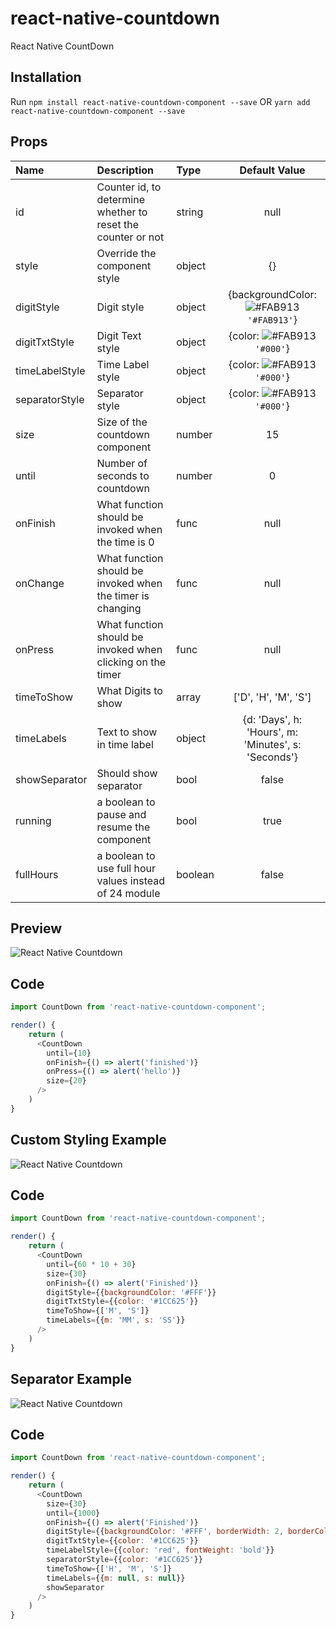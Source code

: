 # react-native-countdown
React Native CountDown

## Installation
Run `npm install react-native-countdown-component --save` OR `yarn add react-native-countdown-component --save`

## Props
| Name | Description | Type | Default Value |
| :--- | :----- | :--- | :---: |
| id | Counter id, to determine whether to reset the counter or not | string | null |
| style | Override the component style | object | {} |
| digitStyle |  Digit style | object | {backgroundColor: ![#FAB913](https://placehold.it/15/FAB913/000000?text=+) `'#FAB913'`} |
| digitTxtStyle | Digit Text style | object | {color: ![#FAB913](https://placehold.it/15/000000/000000?text=+) `'#000'`} |
| timeLabelStyle | Time Label style | object | {color: ![#FAB913](https://placehold.it/15/000000/000000?text=+) `'#000'`} |
| separatorStyle | Separator style | object | {color: ![#FAB913](https://placehold.it/15/000000/000000?text=+) `'#000'`} |
| size | Size of the countdown component | number | 15 |
| until | Number of seconds to countdown | number | 0 |
| onFinish | What function should be invoked when the time is 0 | func | null |
| onChange | What function should be invoked when the timer is changing | func | null |
| onPress | What function should be invoked when clicking on the timer | func | null |
| timeToShow | What Digits to show | array | ['D', 'H', 'M', 'S'] |
| timeLabels | Text to show in time label | object | {d: 'Days', h: 'Hours', m: 'Minutes', s: 'Seconds'} |
| showSeparator | Should show separator | bool | false |
| running | a boolean to pause and resume the component | bool | true |
| fullHours | a boolean to use full hour values instead of 24 module | boolean | false |



## Preview

![React Native Countdown](https://media.giphy.com/media/xT0xeLWYNSaLerFGko/giphy.gif "React Native Countdown")

## Code
```javascript
import CountDown from 'react-native-countdown-component';

render() {
    return (
      <CountDown
        until={10}
        onFinish={() => alert('finished')}
        onPress={() => alert('hello')}
        size={20}
      />
    )
}
```

## Custom Styling Example

![React Native Countdown](https://media.giphy.com/media/wIwc1dinsZhx6v2PxB/giphy.gif "React Native Countdown")

## Code
```javascript
import CountDown from 'react-native-countdown-component';

render() {
    return (
      <CountDown
        until={60 * 10 + 30}
        size={30}
        onFinish={() => alert('Finished')}
        digitStyle={{backgroundColor: '#FFF'}}
        digitTxtStyle={{color: '#1CC625'}}
        timeToShow={['M', 'S']}
        timeLabels={{m: 'MM', s: 'SS'}}
      />
    )
}
```


## Separator Example

![React Native Countdown](https://media.giphy.com/media/4H7qQF4UPwQKEc0Qpx/giphy.gif "React Native Countdown")


## Code
```javascript
import CountDown from 'react-native-countdown-component';

render() {
    return (
      <CountDown
        size={30}
        until={1000}
        onFinish={() => alert('Finished')}
        digitStyle={{backgroundColor: '#FFF', borderWidth: 2, borderColor: '#1CC625'}}
        digitTxtStyle={{color: '#1CC625'}}
        timeLabelStyle={{color: 'red', fontWeight: 'bold'}}
        separatorStyle={{color: '#1CC625'}}
        timeToShow={['H', 'M', 'S']}
        timeLabels={{m: null, s: null}}
        showSeparator
      />
    )
}
```

